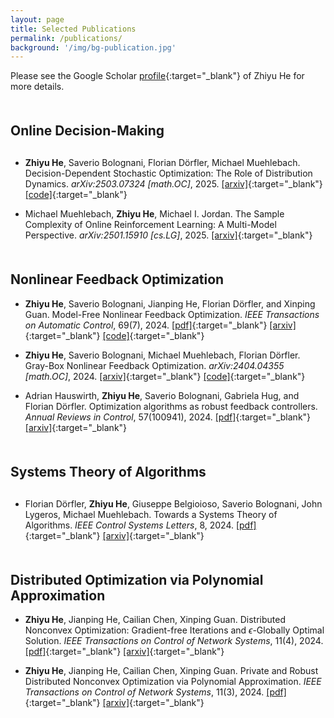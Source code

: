```yaml
---
layout: page
title: Selected Publications
permalink: /publications/
background: '/img/bg-publication.jpg'
---
```


Please see the Google Scholar [profile](https://scholar.google.com/citations?user=6F5yIIEAAAAJ&hl=en){:target="_blank"} of Zhiyu He for more details.  

<div style="margin-top: 50px;"></div>

## Online Decision-Making

<div style="margin-top: 30px;"></div>

- **Zhiyu He**, Saverio Bolognani, Florian Dörfler, Michael Muehlebach. Decision-Dependent Stochastic Optimization: The Role of Distribution Dynamics. *arXiv:2503.07324 [math.OC]*, 2025.  [[arxiv]](https://arxiv.org/pdf/2503.07324){:target="_blank"}  [[code]](https://github.com/zyhe/distribution-dynamics-opt){:target="_blank"}

- Michael Muehlebach, **Zhiyu He**, Michael I. Jordan. The Sample Complexity of Online Reinforcement Learning: A Multi-Model Perspective. *arXiv:2501.15910 [cs.LG]*, 2025.  [[arxiv]](https://arxiv.org/pdf/2501.15910){:target="_blank"}

<div style="margin-top: 50px;"></div>

## Nonlinear Feedback Optimization

- **Zhiyu He**, Saverio Bolognani, Jianping He, Florian Dörfler, and Xinping Guan. Model-Free Nonlinear Feedback Optimization. *IEEE Transactions on Automatic Control*, 69(7), 2024.  [[pdf]](https://ieeexplore.ieee.org/document/10354356){:target="_blank"}  [[arxiv]](https://arxiv.org/pdf/2201.02395){:target="_blank"}  [[code]](https://www.research-collection.ethz.ch/handle/20.500.11850/646002){:target="_blank"}

- **Zhiyu He**, Saverio Bolognani, Michael Muehlebach, Florian Dörfler. Gray-Box Nonlinear Feedback Optimization. *arXiv:2404.04355 [math.OC]*, 2024.  [[arxiv]](https://arxiv.org/pdf/2404.04355){:target="_blank"}  [[code]](https://github.com/zyhe/Gray-box-nonlinear-feedback-optimization){:target="_blank"}

- Adrian Hauswirth, **Zhiyu He**, Saverio Bolognani, Gabriela Hug, and Florian Dörfler. Optimization algorithms as robust feedback controllers. *Annual Reviews in Control*, 57(100941), 2024.  [[pdf]](https://www.sciencedirect.com/science/article/pii/S1367578824000105){:target="_blank"}  [[arxiv]](https://arxiv.org/pdf/2103.11329){:target="_blank"}

<div style="margin-top: 50px;"></div>

## Systems Theory of Algorithms

<div style="margin-top: 30px;"></div>

- Florian Dörfler, **Zhiyu He**, Giuseppe Belgioioso, Saverio Bolognani, John Lygeros, Michael Muehlebach. Towards a Systems Theory of Algorithms. *IEEE Control Systems Letters*, 8, 2024.  [[pdf]](https://ieeexplore.ieee.org/document/10540567){:target="_blank"}  [[arxiv]](https://arxiv.org/pdf/2401.14029){:target="_blank"}

<div style="margin-top: 50px;"></div>

## Distributed Optimization via Polynomial Approximation

- **Zhiyu He**, Jianping He, Cailian Chen, Xinping Guan. Distributed Nonconvex Optimization: Gradient-free Iterations and $\epsilon$-Globally Optimal Solution. *IEEE Transactions on Control of Network Systems*, 11(4), 2024.  [[pdf]](https://ieeexplore.ieee.org/document/10517449){:target="_blank"}  [[arxiv]](https://arxiv.org/pdf/2008.00252.pdf){:target="_blank"}

- **Zhiyu He**, Jianping He, Cailian Chen, Xinping Guan. Private and Robust Distributed Nonconvex Optimization via Polynomial Approximation. *IEEE Transactions on Control of Network Systems*, 11(3), 2024.  [[pdf]](https://ieeexplore.ieee.org/document/10402077){:target="_blank"}  [[arxiv]](https://arxiv.org/pdf/2101.06127.pdf){:target="_blank"}  
